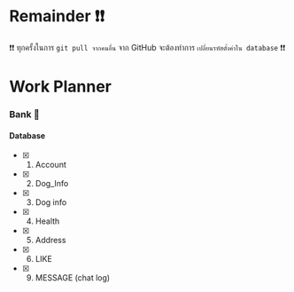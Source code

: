 # Remainder :exclamation::exclamation:
:exclamation::exclamation: ทุกครั้งในการ ` git pull จากคนอื่น `  จาก GitHub จะต้องทำการ ` เปลี่ยนรหัสตั้งค่าใน database ` :exclamation::exclamation:

# Work Planner 
### Bank :man:
#### Database 
  - [X] 1. Account
  - [X] 2. Dog_Info
  - [X] 3. Dog info
  - [X] 4. Health
  - [X] 5. Address
  - [X] 6. LIKE
  - [X] 9. MESSAGE (chat log)
  
